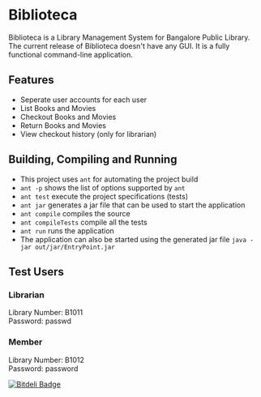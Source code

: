 # Biblioteca
Biblioteca is a Library Management System for Bangalore Public Library. The current release of Biblioteca doesn't have any GUI. It is a fully functional command-line application.

## Features
* Seperate user accounts for each user
* List Books and Movies
* Checkout Books and Movies
* Return Books and Movies
* View checkout history (only for librarian)

## Building, Compiling and Running
* This project uses `ant` for automating the project build
* `ant -p` shows the list of options supported by `ant`
* `ant test` execute the project specifications (tests)
* `ant jar` generates a jar file that can be used to start the application
* `ant compile` compiles the source
* `ant compileTests` compile all the tests
* `ant run` runs the application
* The application can also be started using the generated jar file
`java -jar out/jar/EntryPoint.jar`

## Test Users
### Librarian
Library Number: B1011  
Password: passwd
### Member
Library Number: B1012  
Password: password

[![Bitdeli Badge](https://d2weczhvl823v0.cloudfront.net/arunvelsriram/twu-biblioteca-arunvelsriram/trend.png)](https://bitdeli.com/free "Bitdeli Badge")

